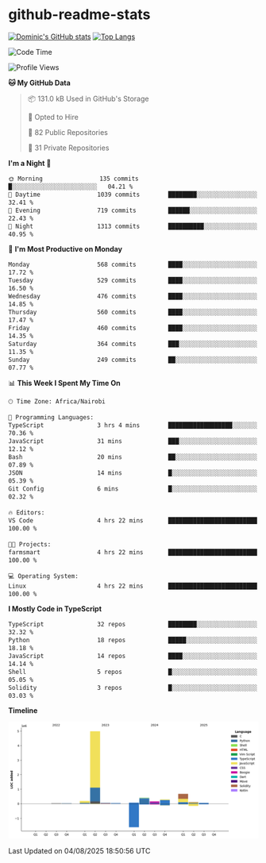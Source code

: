 # github-readme-stats
[![Dominic's GitHub stats](https://github-readme-stats.vercel.app/api?username=Domengo&show_icons=true)](https://github.com/anuraghazra/github-readme-stats)
[![Top Langs](https://github-readme-stats.vercel.app/api/top-langs/?username=Domengo&show_icons=true)](https://github.com/Domengo/github-readme-stats)

<!--START_SECTION:waka-->
![Code Time](http://img.shields.io/badge/Code%20Time-1%2C132%20hrs%2050%20mins-blue)

![Profile Views](http://img.shields.io/badge/Profile%20Views-0-blue)

**🐱 My GitHub Data** 

> 📦 131.0 kB Used in GitHub's Storage 
 > 
> 💼 Opted to Hire
 > 
> 📜 82 Public Repositories 
 > 
> 🔑 31 Private Repositories 
 > 
**I'm a Night 🦉** 

```text
🌞 Morning                135 commits         █░░░░░░░░░░░░░░░░░░░░░░░░   04.21 % 
🌆 Daytime                1039 commits        ████████░░░░░░░░░░░░░░░░░   32.41 % 
🌃 Evening                719 commits         ██████░░░░░░░░░░░░░░░░░░░   22.43 % 
🌙 Night                  1313 commits        ██████████░░░░░░░░░░░░░░░   40.95 % 
```
📅 **I'm Most Productive on Monday** 

```text
Monday                   568 commits         ████░░░░░░░░░░░░░░░░░░░░░   17.72 % 
Tuesday                  529 commits         ████░░░░░░░░░░░░░░░░░░░░░   16.50 % 
Wednesday                476 commits         ████░░░░░░░░░░░░░░░░░░░░░   14.85 % 
Thursday                 560 commits         ████░░░░░░░░░░░░░░░░░░░░░   17.47 % 
Friday                   460 commits         ████░░░░░░░░░░░░░░░░░░░░░   14.35 % 
Saturday                 364 commits         ███░░░░░░░░░░░░░░░░░░░░░░   11.35 % 
Sunday                   249 commits         ██░░░░░░░░░░░░░░░░░░░░░░░   07.77 % 
```


📊 **This Week I Spent My Time On** 

```text
🕑︎ Time Zone: Africa/Nairobi

💬 Programming Languages: 
TypeScript               3 hrs 4 mins        ██████████████████░░░░░░░   70.36 % 
JavaScript               31 mins             ███░░░░░░░░░░░░░░░░░░░░░░   12.12 % 
Bash                     20 mins             ██░░░░░░░░░░░░░░░░░░░░░░░   07.89 % 
JSON                     14 mins             █░░░░░░░░░░░░░░░░░░░░░░░░   05.39 % 
Git Config               6 mins              █░░░░░░░░░░░░░░░░░░░░░░░░   02.32 % 

🔥 Editors: 
VS Code                  4 hrs 22 mins       █████████████████████████   100.00 % 

🐱‍💻 Projects: 
farmsmart                4 hrs 22 mins       █████████████████████████   100.00 % 

💻 Operating System: 
Linux                    4 hrs 22 mins       █████████████████████████   100.00 % 
```

**I Mostly Code in TypeScript** 

```text
TypeScript               32 repos            ████████░░░░░░░░░░░░░░░░░   32.32 % 
Python                   18 repos            █████░░░░░░░░░░░░░░░░░░░░   18.18 % 
JavaScript               14 repos            ████░░░░░░░░░░░░░░░░░░░░░   14.14 % 
Shell                    5 repos             █░░░░░░░░░░░░░░░░░░░░░░░░   05.05 % 
Solidity                 3 repos             █░░░░░░░░░░░░░░░░░░░░░░░░   03.03 % 
```



**Timeline**

![Lines of Code chart](https://raw.githubusercontent.com/Domengo/Domengo/main/assets/bar_graph.png)


 Last Updated on 04/08/2025 18:50:56 UTC
<!--END_SECTION:waka-->


